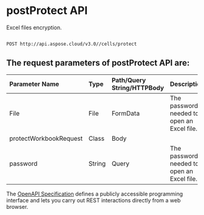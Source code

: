 # **postProtect API**

Excel files encryption. 

```bash

POST http://api.aspose.cloud/v3.0//cells/protect

```

## The request parameters of **postProtect** API are: 

| Parameter Name | Type | Path/Query String/HTTPBody | Description | 
| :- | :- | :- |:- | 
|File|File|FormData|The password needed to open an Excel file.|
|protectWorkbookRequest|Class|Body||
|password|String|Query|The password needed to open an Excel file.|


The [OpenAPI Specification](https://reference.aspose.cloud/cells/#/ProtectionController/PostProtect) defines a publicly accessible programming interface and lets you carry out REST interactions directly from a web browser.
